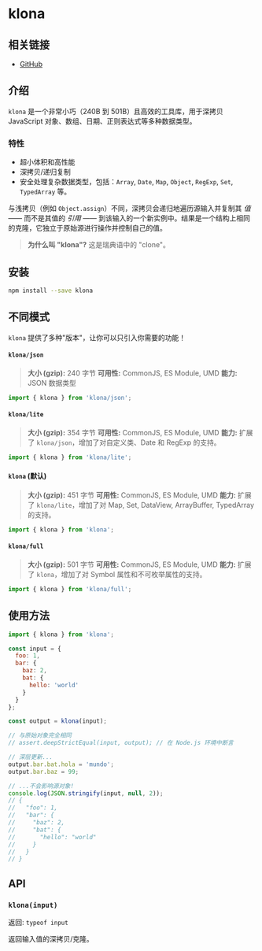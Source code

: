 # klona

## 相关链接

- [GitHub](https://github.com/lukeed/klona)

## 介绍

`klona` 是一个非常小巧（240B 到 501B）且高效的工具库，用于深拷贝 JavaScript 对象、数组、日期、正则表达式等多种数据类型。

### 特性

- 超小体积和高性能
- 深拷贝/递归复制
- 安全处理复杂数据类型，包括：`Array`, `Date`, `Map`, `Object`, `RegExp`, `Set`, `TypedArray` 等。

与浅拷贝（例如 `Object.assign`）不同，深拷贝会递归地遍历源输入并复制其 _值_ —— 而不是其值的 _引用_ —— 到该输入的一个新实例中。结果是一个结构上相同的克隆，它独立于原始源进行操作并控制自己的值。

> **为什么叫 "klona"?** 这是瑞典语中的 "clone"。

## 安装

```bash
npm install --save klona
```

## 不同模式

`klona` 提供了多种"版本"，让你可以只引入你需要的功能！

#### `klona/json`

> **大小 (gzip):** 240 字节
> **可用性:** CommonJS, ES Module, UMD
> **能力:** JSON 数据类型

```javascript
import { klona } from 'klona/json';
```

#### `klona/lite`

> **大小 (gzip):** 354 字节
> **可用性:** CommonJS, ES Module, UMD
> **能力:** 扩展了 `klona/json`，增加了对自定义类、Date 和 RegExp 的支持。

```javascript
import { klona } from 'klona/lite';
```

#### `klona` (默认)

> **大小 (gzip):** 451 字节
> **可用性:** CommonJS, ES Module, UMD
> **能力:** 扩展了 `klona/lite`，增加了对 Map, Set, DataView, ArrayBuffer, TypedArray 的支持。

```javascript
import { klona } from 'klona';
```

#### `klona/full`

> **大小 (gzip):** 501 字节
> **可用性:** CommonJS, ES Module, UMD
> **能力:** 扩展了 `klona`，增加了对 Symbol 属性和不可枚举属性的支持。

```javascript
import { klona } from 'klona/full';
```

## 使用方法

```javascript
import { klona } from 'klona';

const input = {
  foo: 1,
  bar: {
    baz: 2,
    bat: {
      hello: 'world'
    }
  }
};

const output = klona(input);

// 与原始对象完全相同
// assert.deepStrictEqual(input, output); // 在 Node.js 环境中断言

// 深层更新...
output.bar.bat.hola = 'mundo';
output.bar.baz = 99;

// ...不会影响源对象!
console.log(JSON.stringify(input, null, 2));
// {
//   "foo": 1,
//   "bar": {
//     "baz": 2,
//     "bat": {
//       "hello": "world"
//     }
//   }
// }
```

## API

### `klona(input)`

返回: `typeof input`

返回输入值的深拷贝/克隆。
